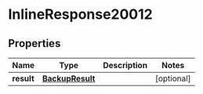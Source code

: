 

# InlineResponse20012

## Properties

Name | Type | Description | Notes
------------ | ------------- | ------------- | -------------
**result** | [**BackupResult**](BackupResult.md) |  |  [optional]



